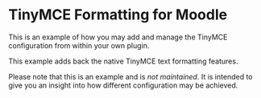 # TinyMCE Formatting for Moodle

This is an example of how you may add and manage the TinyMCE configuration from within your own plugin.

This example adds back the native TinyMCE text formatting features.

Please note that this is an example and is _not maintained_. It is intended to give you an insight into how different configuration may be achieved.
